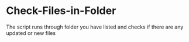 # Check-Files-in-Folder
The script runs through folder you have listed and checks if there are any updated or new files
